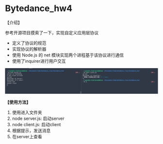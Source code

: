 # Bytedance_hw4

【介绍】

参考开源项目摸索了一下，实现自定义应用层协议

* 定义了协议的规范
* 实现协议的解析器
* 使用 Node.js 的 net 模块实现两个进程基于该协议进行通信
* 使用了inquirer进行用户交互

![demo](./src/demo.png)

**【使用方法】**

1. 使用进入文件夹
2. node server.js: 启动server
3. node client.js: 启动client
4. 根据提示，发送消息
5. 在server上查看
